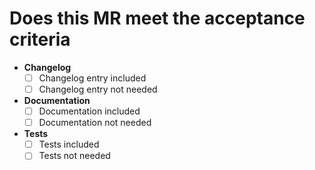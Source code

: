 # Does this MR meet the acceptance criteria

* **Changelog**
    * [ ] Changelog entry included
    * [ ] Changelog entry not needed
* **Documentation**
    * [ ] Documentation included
    * [ ] Documentation not needed
* **Tests**
    * [ ] Tests included
    * [ ] Tests not needed
